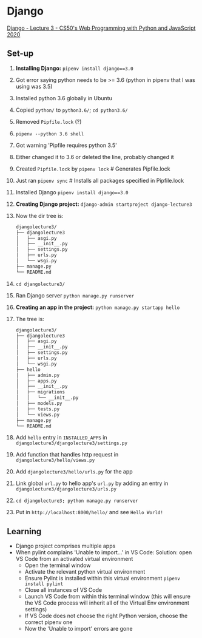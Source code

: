 # Django

[Django - Lecture 3 - CS50's Web Programming with Python and JavaScript 2020](https://www.youtube.com/watch?v=w8q0C-C1js4&list=PLhQjrBD2T380xvFSUmToMMzERZ3qB5Ueu&index=5)

## Set-up

1. **Installing Django:** `pipenv install django==3.0`
2. Got error saying python needs to be >= 3.6 (python in pipenv that I was using was 3.5)
3. Installed python 3.6 globally in Ubuntu
4. Copied `python/` to `python3.6/`; `cd python3.6/`
5. Removed `Pipfile.lock` (?)
6. `pipenv --python 3.6 shell`
7. Got warning 'Pipfile requires python 3.5'
8. Either changed it to 3.6 or deleted the line, probably changed it
9. Created `Pipfile.lock` by `pipenv lock` # Generates Pipfile.lock
10. Just ran `pipenv sync` # Installs all packages specified in Pipfile.lock
11. Installed Django `pipenv install django==3.0`
12. **Creating Django project:** `django-admin startproject django-lecture3`
13. Now the dir tree is:

    ```bash
    djangolecture3/
    ├── djangolecture3
    │   ├── asgi.py
    │   ├── __init__.py
    │   ├── settings.py
    │   ├── urls.py
    │   └── wsgi.py
    ├── manage.py
    └── README.md
    ```

14. `cd djangolecture3/`
15. Ran Django server `python manage.py runserver`
16. **Creating an app in the project:** `python manage.py startapp hello`
17. The tree is:

    ```bash
    djangolecture3/
    ├── djangolecture3
    │   ├── asgi.py
    │   ├── __init__.py
    │   ├── settings.py
    │   ├── urls.py
    │   └── wsgi.py
    ├── hello
    │   ├── admin.py
    │   ├── apps.py
    │   ├── __init__.py
    │   ├── migrations
    │   │   └── __init__.py
    │   ├── models.py
    │   ├── tests.py
    │   └── views.py
    ├── manage.py
    └── README.md
    ```

18. Add `hello` entry in `INSTALLED_APPS` in `djangolecture3/djangolecture3/settings.py`
19. Add function that handles http request in `djangolecture3/hello/views.py`
20. Add `djangolecture3/hello/urls.py` for the app
21. Link global `url.py` to hello app's `url.py` by adding an entry in `djangolecture3/djangolecture3/urls.py`
22. `cd djangolecture3; python manage.py runserver`
23. Put in `http://localhost:8000/hello/` and see `Hello World!`

## Learning

- Django project comprises multiple apps
- When pylint complains 'Unable to import...' in VS Code: Solution: open VS Code from an activated virtual environment
  - Open the terminal window
  - Activate the relevant python virtual environment
  - Ensure Pylint is installed within this virtual environment `pipenv install pylint`
  - Close all instances of VS Code
  - Launch VS Code from within this terminal window (this will ensure the VS Code process will inherit all of the Virtual Env environment settings)
  - If VS Code does not choose the right Python version, choose the correct pipenv one
  - Now the 'Unable to import' errors are gone
